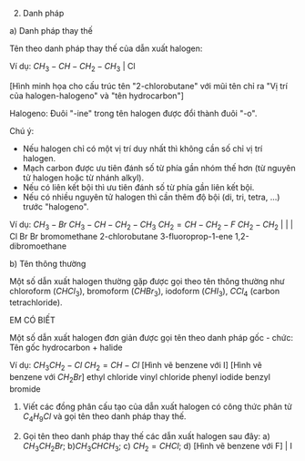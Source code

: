 2. Danh pháp

a) Danh pháp thay thế

Tên theo danh pháp thay thế của dẫn xuất halogen:

Ví dụ: $CH_3-CH-CH_2-CH_3$
           |
           Cl

[Hình minh họa cho cấu trúc tên "2-chlorobutane" với mũi tên chỉ ra "Vị trí của halogen-halogeno" và "tên hydrocarbon"]

Halogeno: Đuôi "-ine" trong tên halogen được đổi thành đuôi "-o".

Chú ý:
- Nếu halogen chỉ có một vị trí duy nhất thì không cần số chỉ vị trí halogen.
- Mạch carbon được ưu tiên đánh số từ phía gần nhóm thế hơn (từ nguyên tử halogen hoặc từ nhánh alkyl).
- Nếu có liên kết bội thì ưu tiên đánh số từ phía gần liên kết bội.
- Nếu có nhiều nguyên tử halogen thì cần thêm độ bội (di, tri, tetra, ...) trước "halogeno".

Ví dụ:
$CH_3-Br$    $CH_3-CH-CH_2-CH_3$    $CH_2=CH-CH_2-F$    $CH_2-CH_2$
                  |                                    |    |
                  Cl                                   Br   Br
bromomethane  2-chlorobutane     3-fluoroprop-1-ene  1,2-dibromoethane

b) Tên thông thường

Một số dẫn xuất halogen thường gặp được gọi theo tên thông thường như chloroform ($CHCl_3$), bromoform ($CHBr_3$), iodoform ($CHI_3$), $CCl_4$ (carbon tetrachloride).

EM CÓ BIẾT

Một số dẫn xuất halogen đơn giản được gọi tên theo danh pháp gốc - chức:
Tên gốc hydrocarbon + halide

Ví dụ: $CH_3CH_2-Cl$    $CH_2=CH-Cl$    [Hình vẽ benzene với I]    [Hình vẽ benzene với $CH_2Br$]
       ethyl chloride   vinyl chloride   phenyl iodide             benzyl bromide

1. Viết các đồng phân cấu tạo của dẫn xuất halogen có công thức phân tử $C_4H_9Cl$ và gọi tên theo danh pháp thay thế.

2. Gọi tên theo danh pháp thay thế các dẫn xuất halogen sau đây:
a) $CH_3CH_2Br$;    b)$CH_3CHCH_3$;    c) $CH_2=CHCl$;    d) [Hình vẽ benzene với F]
                        |
                        I